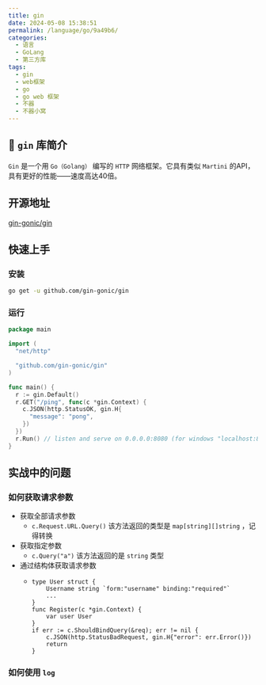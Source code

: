 ```yaml
---
title: gin
date: 2024-05-08 15:38:51
permalink: /language/go/9a49b6/
categories:
  - 语言
  - GoLang
  - 第三方库
tags:
  - gin
  - web框架
  - go
  - go web 框架
  - 不器
  - 不器小窝
---
```


## 🪽 `gin` 库简介

`Gin` 是一个用 `Go（Golang）` 编写的 `HTTP` 网络框架。它具有类似 `Martini` 的API，具有更好的性能——速度高达40倍。

<!-- more -->

<InArticleAdsense
    data-ad-client="ca-pub-1725717718088510"
    data-ad-slot="7426219401">
</InArticleAdsense>

## 开源地址

[gin-gonic/gin](https://github.com/gin-gonic/gin)

## 快速上手

### 安装

``` bash
go get -u github.com/gin-gonic/gin
```

### 运行

``` go
package main

import (
  "net/http"

  "github.com/gin-gonic/gin"
)

func main() {
  r := gin.Default()
  r.GET("/ping", func(c *gin.Context) {
    c.JSON(http.StatusOK, gin.H{
      "message": "pong",
    })
  })
  r.Run() // listen and serve on 0.0.0.0:8080 (for windows "localhost:8080")
}
```

## 实战中的问题

### 如何获取请求参数

- 获取全部请求参数
  - `c.Request.URL.Query()` 该方法返回的类型是 `map[string][]string` ，记得转换
- 获取指定参数
  - `c.Query("a")` 该方法返回的是 `string` 类型
- 通过结构体获取请求参数
  - ```
    type User struct {
        Username string `form:"username" binding:"required"`
        ...
    }
    func Register(c *gin.Context) {
        var user User
    }
	if err := c.ShouldBindQuery(&req); err != nil {
		c.JSON(http.StatusBadRequest, gin.H{"error": err.Error()})
		return
	}
    ```

### 如何使用 `log`


